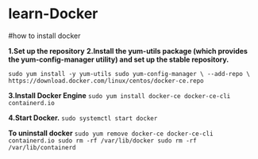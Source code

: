# learn-Docker

#how to install docker

**1.Set up the repository**
**2.Install the yum-utils package (which provides the yum-config-manager utility) and set up the stable repository.**

 `sudo yum install -y yum-utils
 sudo yum-config-manager \
    --add-repo \
    https://download.docker.com/linux/centos/docker-ce.repo`

**3.Install Docker Engine**
`sudo yum install docker-ce docker-ce-cli containerd.io`

**4.Start Docker.**
`sudo systemctl start docker`

**To uninstall docker**
`sudo yum remove docker-ce docker-ce-cli containerd.io
 sudo rm -rf /var/lib/docker
 sudo rm -rf /var/lib/containerd`
